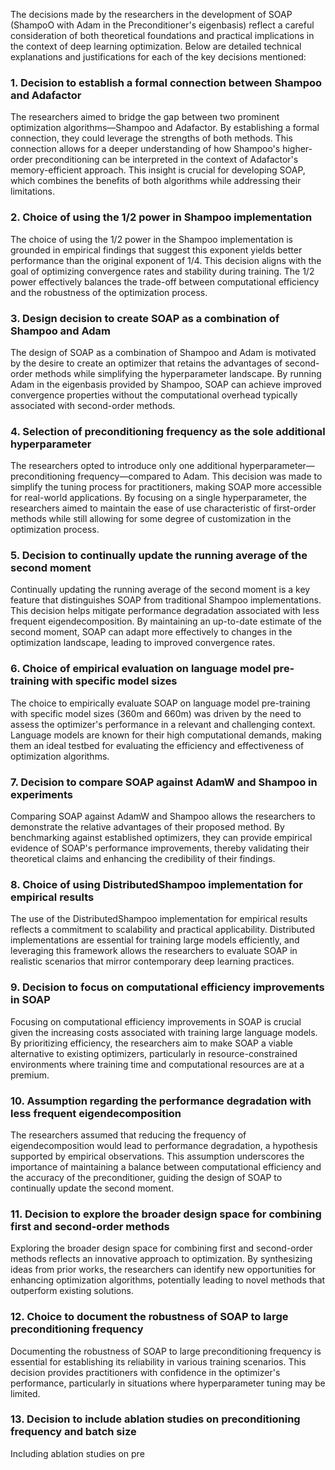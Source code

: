 The decisions made by the researchers in the development of SOAP (ShampoO with Adam in the Preconditioner's eigenbasis) reflect a careful consideration of both theoretical foundations and practical implications in the context of deep learning optimization. Below are detailed technical explanations and justifications for each of the key decisions mentioned:

### 1. Decision to establish a formal connection between Shampoo and Adafactor
The researchers aimed to bridge the gap between two prominent optimization algorithms—Shampoo and Adafactor. By establishing a formal connection, they could leverage the strengths of both methods. This connection allows for a deeper understanding of how Shampoo's higher-order preconditioning can be interpreted in the context of Adafactor's memory-efficient approach. This insight is crucial for developing SOAP, which combines the benefits of both algorithms while addressing their limitations.

### 2. Choice of using the 1/2 power in Shampoo implementation
The choice of using the 1/2 power in the Shampoo implementation is grounded in empirical findings that suggest this exponent yields better performance than the original exponent of 1/4. This decision aligns with the goal of optimizing convergence rates and stability during training. The 1/2 power effectively balances the trade-off between computational efficiency and the robustness of the optimization process.

### 3. Design decision to create SOAP as a combination of Shampoo and Adam
The design of SOAP as a combination of Shampoo and Adam is motivated by the desire to create an optimizer that retains the advantages of second-order methods while simplifying the hyperparameter landscape. By running Adam in the eigenbasis provided by Shampoo, SOAP can achieve improved convergence properties without the computational overhead typically associated with second-order methods.

### 4. Selection of preconditioning frequency as the sole additional hyperparameter
The researchers opted to introduce only one additional hyperparameter—preconditioning frequency—compared to Adam. This decision was made to simplify the tuning process for practitioners, making SOAP more accessible for real-world applications. By focusing on a single hyperparameter, the researchers aimed to maintain the ease of use characteristic of first-order methods while still allowing for some degree of customization in the optimization process.

### 5. Decision to continually update the running average of the second moment
Continually updating the running average of the second moment is a key feature that distinguishes SOAP from traditional Shampoo implementations. This decision helps mitigate performance degradation associated with less frequent eigendecomposition. By maintaining an up-to-date estimate of the second moment, SOAP can adapt more effectively to changes in the optimization landscape, leading to improved convergence rates.

### 6. Choice of empirical evaluation on language model pre-training with specific model sizes
The choice to empirically evaluate SOAP on language model pre-training with specific model sizes (360m and 660m) was driven by the need to assess the optimizer's performance in a relevant and challenging context. Language models are known for their high computational demands, making them an ideal testbed for evaluating the efficiency and effectiveness of optimization algorithms.

### 7. Decision to compare SOAP against AdamW and Shampoo in experiments
Comparing SOAP against AdamW and Shampoo allows the researchers to demonstrate the relative advantages of their proposed method. By benchmarking against established optimizers, they can provide empirical evidence of SOAP's performance improvements, thereby validating their theoretical claims and enhancing the credibility of their findings.

### 8. Choice of using DistributedShampoo implementation for empirical results
The use of the DistributedShampoo implementation for empirical results reflects a commitment to scalability and practical applicability. Distributed implementations are essential for training large models efficiently, and leveraging this framework allows the researchers to evaluate SOAP in realistic scenarios that mirror contemporary deep learning practices.

### 9. Decision to focus on computational efficiency improvements in SOAP
Focusing on computational efficiency improvements in SOAP is crucial given the increasing costs associated with training large language models. By prioritizing efficiency, the researchers aim to make SOAP a viable alternative to existing optimizers, particularly in resource-constrained environments where training time and computational resources are at a premium.

### 10. Assumption regarding the performance degradation with less frequent eigendecomposition
The researchers assumed that reducing the frequency of eigendecomposition would lead to performance degradation, a hypothesis supported by empirical observations. This assumption underscores the importance of maintaining a balance between computational efficiency and the accuracy of the preconditioner, guiding the design of SOAP to continually update the second moment.

### 11. Decision to explore the broader design space for combining first and second-order methods
Exploring the broader design space for combining first and second-order methods reflects an innovative approach to optimization. By synthesizing ideas from prior works, the researchers can identify new opportunities for enhancing optimization algorithms, potentially leading to novel methods that outperform existing solutions.

### 12. Choice to document the robustness of SOAP to large preconditioning frequency
Documenting the robustness of SOAP to large preconditioning frequency is essential for establishing its reliability in various training scenarios. This decision provides practitioners with confidence in the optimizer's performance, particularly in situations where hyperparameter tuning may be limited.

### 13. Decision to include ablation studies on preconditioning frequency and batch size
Including ablation studies on pre